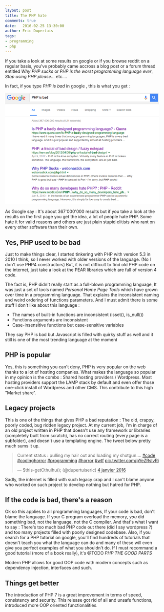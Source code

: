 ```yaml
---
layout: post
title: The PHP hate
comments: true
date:   2016-02-25 13:30:00
author: Eric Dupertuis
tags:
- programming
- php
---
```


If you take a look at some results on google or if you browse reddit on a regular basis, you've probably came accross a blog post or a forum thread entitled *Why PHP sucks* or *PHP is the worst programming language ever*, *Stop using PHP please...* etc....

In fact, if you type *PHP is bad* in google , this is what you get :

![A screenshot of the menu](/images/phphate/1.png)

As Google say : It's about 367'000'000 results but if you take a look at the results on the first page you get the idea, a lot of people hate PHP. Some hate it for valid reasons and others are just plain stupid elitists who rant on every other software than their own.

## Yes, PHP used to be bad

Just to make things clear, I started tinkering with PHP with version 5.3 in 2010 I think, so I never worked with older versions of the language. (No I don't use PHP4 constructors) But, it is not difficult to find old PHP code on the internet, just take a look at the PEAR libraries which are full of version 4 code.

The fact is, PHP didn't really start as a full-blown programming language, It was just a set of tools named *Personal Home Page Tools* which have grown over time in a programming language. That explains the inconsistent naming and weird ordering of functions parameters. And I must admit there is some stuff I don't like about this language :

- The names of built-in functions are inconsistent (isset(), is_null())
- Functions arguments are inconsistent
- Case-insensitive functions but case-sensitive variables

<rant>They say PHP is bad but Javascript is filled with quirky stuff as well and it still is one of the most trending language at the moment</rant>

## PHP is popular

Yes, this is something you can't deny, PHP is very popular on the web thanks to a lot of hosting companies. What makes the language so popular in my opinion is the combo : Shared hosting providers / Wordpress. Most hosting providers support the LAMP stack by default and even offer those one-click install of Wordpress and other CMS. This contribute to this high "Market share".

## Legacy projects

This is one of the things that gives PHP a bad reputation : The old, crappy, poorly coded, bug ridden legacy project. At my current job, I'm in charge of an old project written in PHP that doesn't use any framework or libraries (completely built from scratch), has no correct routing (every page is a subfolder), and doesn't use a templating engine. The tweet below pretty much sums it up.

<blockquote class="twitter-tweet" data-lang="fr"><p lang="en" dir="ltr">Current status : pulling my hair out and loading my shotgun.... <a href="https://twitter.com/hashtag/code?src=hash">#code</a> <a href="https://twitter.com/hashtag/codinghorror?src=hash">#codinghorror</a> <a href="https://twitter.com/hashtag/programming?src=hash">#programming</a> <a href="https://twitter.com/hashtag/horror?src=hash">#horror</a> <a href="https://twitter.com/hashtag/wtf?src=hash">#wtf</a> <a href="https://t.co/pYeZRslvRi">pic.twitter.com/pYeZRslvRi</a></p>&mdash; $this-getCthulhu(); (@dupertuiseric) <a href="https://twitter.com/dupertuiseric/status/683970594145198080">4 janvier 2016</a></blockquote>
<script async src="//platform.twitter.com/widgets.js" charset="utf-8"></script>

Sadly, the internet is filled with such legacy crap and I can't blame anyone who worked on such project to develop nothing but hatred for PHP.

## If the code is bad, there's a reason

Ok so this applies to all programming languages, If your code is bad, don't blame the language. If your C program overload the memory, *you* did something bad, not the language, not the C compiler. And that's what I want to say : There's too much bad PHP code out there (did I say wordpress ?) and too many projects filled with poorly designed codebase. Also, if you search for a PHP tutorial on google, you'll find hundreds of tutorials that doesn't teach you what the language can do and many of these will even give you perfect examples of what you shouldn't do. If I must recommand a good tutorial (more of a book really), it's @TODO *PHP THE GOOD PARTS*

Modern PHP allows for good OOP code with modern concepts such as dependency injection, interfaces and such.

## Things get better

The introduction of PHP 7 is a great improvement in terms of speed, consistency and security. This release got rid of all and unsafe functions, introduced more OOP oriented functionalities.
